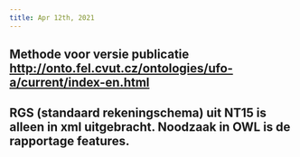 ```yaml
---
title: Apr 12th, 2021
---
```


## Methode voor versie publicatie http://onto.fel.cvut.cz/ontologies/ufo-a/current/index-en.html
## RGS (standaard rekeningschema) uit NT15 is alleen in xml uitgebracht. Noodzaak in OWL is de rapportage features.
